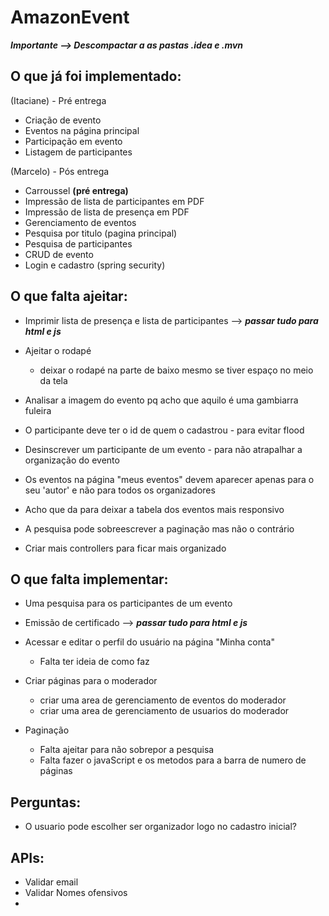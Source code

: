 # AmazonEvent
***Importante --> Descompactar a as pastas .idea e .mvn***

## O que já foi implementado:

(Itaciane) - Pré entrega
 - Criação de evento
 - Eventos na página principal
 - Participação em evento
 - Listagem de participantes
 
(Marcelo) - Pós entrega
 - Carroussel **(pré entrega)**
 - Impressão de lista de participantes em PDF
 - Impressão de lista de presença em PDF
 - Gerenciamento de eventos
 - Pesquisa por titulo (pagina principal)
 - Pesquisa de participantes
 - CRUD de evento
 - Login e cadastro (spring security)

## O que falta ajeitar:
 - Imprimir lista de presença e lista de participantes --> ***passar tudo para html e js***
 
 - Ajeitar o rodapé
   - deixar o rodapé na parte de baixo mesmo se tiver espaço no meio da tela
   
 - Analisar a imagem do evento pq acho que aquilo é uma gambiarra fuleira
 
 - O participante deve ter o id de quem o cadastrou - para evitar flood
 
 - Desinscrever um participante de um evento - para não atrapalhar a organização do evento
 
 - Os eventos na página "meus eventos" devem aparecer apenas para o seu 'autor' e não para todos os organizadores
 
 - Acho que da para deixar a tabela dos eventos mais responsivo
 
 - A pesquisa pode sobreescrever a paginação mas não o contrário
 
 - Criar mais controllers para ficar mais organizado

## O que falta implementar:    
 - Uma pesquisa para os participantes de um evento
 
 - Emissão de certificado --> ***passar tudo para html e js***
 
 - Acessar e editar o perfil do usuário na página "Minha conta"
   - Falta ter ideia de como faz
 
 - Criar páginas para o moderador
   - criar uma area de gerenciamento de eventos do moderador
   - criar uma area de gerenciamento de usuarios do moderador
   
 - Paginação
   - Falta ajeitar para não sobrepor a pesquisa
   - Falta fazer o javaScript e os metodos para a barra de numero de páginas
 
 
 ## Perguntas: 
 - O usuario pode escolher ser organizador logo no cadastro inicial?
 
 
## APIs:
 - Validar email
 - Validar Nomes ofensivos
 -
 


